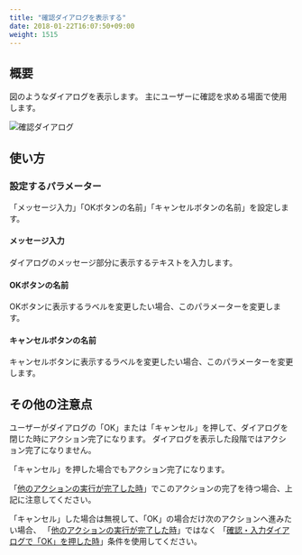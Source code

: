 ```yaml
---
title: "確認ダイアログを表示する"
date: 2018-01-22T16:07:50+09:00
weight: 1515
---
```


## 概要

図のようなダイアログを表示します。
主にユーザーに確認を求める場面で使用します。

![確認ダイアログ](/images/ja/actions/other_ui/confirm_dialog/1.png)


## 使い方

### 設定するパラメーター

「メッセージ入力」「OKボタンの名前」「キャンセルボタンの名前」を設定します。

#### メッセージ入力

ダイアログのメッセージ部分に表示するテキストを入力します。

#### OKボタンの名前

OKボタンに表示するラベルを変更したい場合、このパラメーターを変更します。

#### キャンセルボタンの名前

キャンセルボタンに表示するラベルを変更したい場合、このパラメーターを変更します。

## その他の注意点

ユーザーがダイアログの「OK」または「キャンセル」を押して、ダイアログを閉じた時にアクション完了になります。
ダイアログを表示した段階ではアクション完了になりません。

「キャンセル」を押した場合でもアクション完了になります。

「[他のアクションの実行が完了した時](../../../conditions/condition_other/when_action_complete/)」でこのアクションの完了を待つ場合、上記に注意してください。

「キャンセル」した場合は無視して、「OK」の場合だけ次のアクションへ進みたい場合、
「[他のアクションの実行が完了した時](../../../conditions/condition_other/when_action_complete/)」ではなく
「[確認・入力ダイアログで「OK」を押した時](../../../conditions/condition_other/is_confirm_dialog_ok/)」条件を使用してください。

